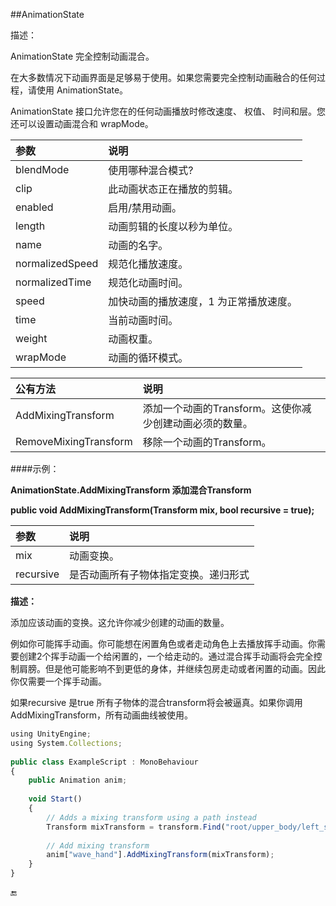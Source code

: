 ##AnimationState

描述：

AnimationState 完全控制动画混合。

在大多数情况下动画界面是足够易于使用。如果您需要完全控制动画融合的任何过程，请使用 AnimationState。

AnimationState 接口允许您在的任何动画播放时修改速度、 权值、 时间和层。您还可以设置动画混合和 wrapMode。

|参数|说明|
|:--|:--|
|blendMode|使用哪种混合模式?|
|clip|此动画状态正在播放的剪辑。|
|enabled|启用/禁用动画。|
|length|动画剪辑的长度以秒为单位。|
|name|动画的名字。|
|normalizedSpeed|规范化播放速度。|
|normalizedTime|规范化动画时间。|
|speed|加快动画的播放速度，1 为正常播放速度。|
|time|当前动画时间。|
|weight|动画权重。|
|wrapMode|动画的循环模式。|

|公有方法|说明|
|:--|:--|
|AddMixingTransform|添加一个动画的Transform。这使你减少创建动画必须的数量。|
|RemoveMixingTransform|移除一个动画的Transform。|



####示例：

**AnimationState.AddMixingTransform 添加混合Transform**

**public void AddMixingTransform(Transform mix, bool recursive = true);**

|参数|说明|
|:--|:--|
|mix|动画变换。|
|recursive|是否动画所有子物体指定变换。递归形式|

**描述：**

添加应该动画的变换。这允许你减少创建的动画的数量。

例如你可能挥手动画。你可能想在闲置角色或者走动角色上去播放挥手动画。你需要创建2个挥手动画一个给闲置的，一个给走动的。通过混合挥手动画将会完全控制肩膀。但是他可能影响不到更低的身体，并继续包房走动或者闲置的动画。因此你仅需要一个挥手动画。

如果recursive 是true 所有子物体的混合transform将会被逼真。如果你调用AddMixingTransform，所有动画曲线被使用。


```javascript
using UnityEngine;
using System.Collections;
 
public class ExampleScript : MonoBehaviour
{
    public Animation anim;
 
    void Start()
    {
        // Adds a mixing transform using a path instead
        Transform mixTransform = transform.Find("root/upper_body/left_shoulder");
 
        // Add mixing transform
        anim["wave_hand"].AddMixingTransform(mixTransform);
    }
}
```

🔚


